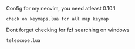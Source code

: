 Config for my neovim, you need atleast 0.10.1
```
check on keymaps.lua for all map keymap
```

Dont forget checking for fzf searching on windows
```
telescope.lua
```

